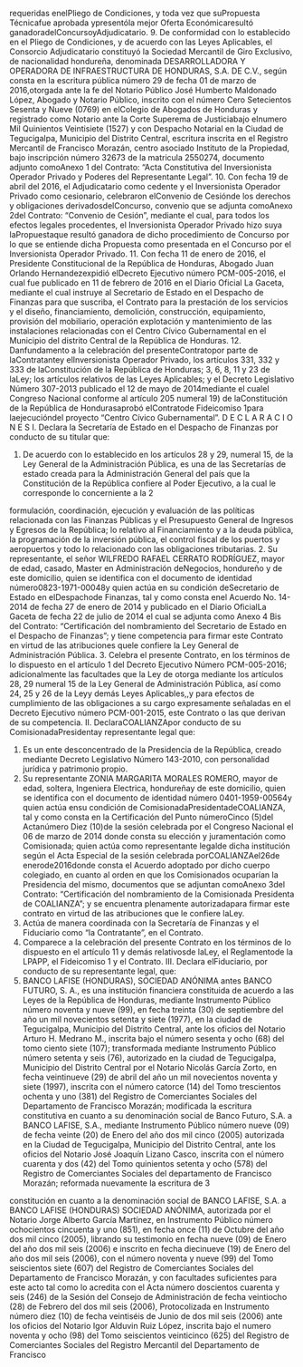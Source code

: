 requeridas enelPliego de Condiciones, y toda vez que suPropuesta Técnicafue aprobada ypresentóla mejor
Oferta Económicaresultó ganadoradelConcursoyAdjudicatario.
9. De conformidad con lo establecido en el Pliego de Condiciones, y de acuerdo con las Leyes Aplicables, el
Consorcio Adjudicatario constituyó la Sociedad Mercantil de Giro Exclusivo, de nacionalidad hondureña,
denominada DESARROLLADORA Y OPERADORA DE INFRAESTRUCTURA DE HONDURAS, S.A. DE
C.V., según consta en la escritura pública número 29 de fecha 01 de marzo de 2016,otorgada ante la fe del
Notario Público José Humberto Maldonado López, Abogado y Notario Público, inscrito con el número Cero
Setecientos Sesenta y Nueve (0769) en elColegio de Abogados de Honduras y registrado como Notario ante
la Corte Superema de Justiciabajo elnumero Mil Quinientos Veintisiete (1527) y con Despacho Notarial en la
Ciudad de Tegucigalpa, Municipio del Distrito Central, escritura inscrita en el Registro Mercantil de Francisco
Morazán, centro asociado Instituto de la Propiedad, bajo inscripción número 32673 de la matricula 2550274,
documento adjunto comoAnexo 1 del Contrato: “Acta Constitutiva del Inversionista Operador Privado y
Poderes del Representante Legal”.
10. Con fecha 19 de abril del 2016, el Adjudicatario como cedente y el Inversionista Operador Privado como
cesionario, celebraron elConvenio de Cesiónde los derechos y obligaciones derivadosdelConcurso, convenio
que se adjunta comoAnexo 2del Contrato: “Convenio de Cesión”, mediante el cual, para todos los efectos
legales procedentes, el Inversionista Operador Privado hizo suya laPropuestaque resultó ganadora de dicho
procedimiento de Concurso por lo que se entiende dicha Propuesta como presentada en el Concurso por el
Inversionista Operador Privado.
11. Con fecha 11 de enero de 2016, el Presidente Constitucional de la República de Honduras, Abogado Juan
Orlando Hernandezexpidió elDecreto Ejecutivo número PCM-005-2016, el cual fue publicado en 11 de febrero
de 2016 en el Diario Oficial La Gaceta, mediante el cual instruye al Secretario de Estado en el Despacho de
Finanzas para que suscriba, el Contrato para la prestación de los servicios y el diseño, financiamiento,
demolición, construcción, equipamiento, provisión del mobiliario, operación explotación y mantenimiento de las
instalaciones relacionadas con el Centro Cívico Gubernamental en el Municipio del distrito Central de la
República de Honduras.
12. Danfundamento a la celebración del presenteContratopor parte de laContratantey elInversionista Operador
Privado, los artículos 331, 332 y 333 de laConstitución de la República de Honduras; 3, 6, 8, 11 y 23 de laLey;
los artículos relativos de las Leyes Aplicables; y el Decreto Legislativo Número 307-2013 publicado el 12 de
mayo de 2014mediante el cualel Congreso Nacional conforme al artículo 205 numeral 19) de laConstitución
de la República de Hondurasaprobó elContratode Fideicomiso 1para laejecucióndel proyecto “Centro Cívico
Gubernamental”.
D E C L A R A C I O N E S
I. Declara la Secretaría de Estado en el Despacho de Finanzas por conducto de su titular que:
1. De acuerdo con lo establecido en los artículos 28 y 29, numeral 15, de la Ley General de la Administración
Pública, es una de las Secretarías de estado creada para la Administración General del país que la
Constitución de la República confiere al Poder Ejecutivo, a la cual le corresponde lo concerniente a la
2

formulación, coordinación, ejecución y evaluación de las políticas relacionada con las Finanzas Públicas y el
Presupuesto General de Ingresos y Egresos de la República; lo relativo al Financiamiento y a la deuda pública,
la programación de la inversión pública, el control fiscal de los puertos y aeropuertos y todo lo relacionado con
las obligaciones tributarias.
2. Su representante, el señor WILFREDO RAFAEL CERRATO RODRÍGUEZ, mayor de edad, casado, Master en
Administración deNegocios, hondureño y de este domicilio, quien se identifica con el documento de identidad
número0823-1971-00048y quien actúa en su condición deSecretario de Estado en elDespachode Finanzas,
tal y como consta enel Acuerdo No. 14-2014 de fecha 27 de enero de 2014 y publicado en el Diario OficialLa
Gaceta de fecha 22 de julio de 2014 el cual se adjunta como Anexo 4 Bis del Contrato: “Certificación del
nombramiento del Secretario de Estado en el Despacho de Finanzas”; y tiene competencia para firmar
este Contrato en virtud de las atribuciones quele confiere la Ley General de Administración Pública.
3. Celebra el presente Contrato, en los términos de lo dispuesto en el artículo 1 del Decreto Ejecutivo Número
PCM-005-2016; adicionalmente las facultades que la Ley de otorga mediante los artículos 28, 29 numeral 15
de la Ley General de Administración Pública, así como 24, 25 y 26 de la Leyy demás Leyes Aplicables,,y para
efectos de cumplimiento de las obligaciones a su cargo expresamente señaladas en el Decreto Ejecutivo
número PCM-001-2015, este Contrato o las que derivan de su competencia.
II. DeclaraCOALIANZApor conducto de su ComisionadaPresidentay representante legal que:
1. Es un ente desconcentrado de la Presidencia de la República, creado mediante Decreto Legislativo Número
143-2010, con personalidad jurídica y patrimonio propio.
2. Su representante ZONIA MARGARITA MORALES ROMERO, mayor de edad, soltera, Ingeniera Electrica,
hondureñay de este domicilio, quien se identifica con el documento de identidad número 0401-1959-00564y
quien actúa ensu condición de ComisionadaPresidentadeCOALIANZA, tal y como consta en la Certificación
del Punto númeroCinco (5)del Actanúmero Diez (10)de la sesión celebrada por el Congreso Nacional el 06
de marzo de 2014 donde consta su elección y juramentación como Comisionada; quien actúa como
representante legalde dicha institución según el Acta Especial de la sesión celebrada porCOALIANZAel26de
enerode2016donde consta el Acuerdo adoptado por dicho cuerpo colegiado, en cuanto al orden en que los
Comisionados ocuparían la Presidencia del mismo, documentos que se adjuntan comoAnexo 3del Contrato:
“Certificación del nombramiento de la Comisionada Presidenta de COALIANZA”; y se encuentra
plenamente autorizadapara firmar este contrato en virtud de las atribuciones que le confiere laLey.
3. Actúa de manera coordinada con la Secretaría de Finanzas y el Fiduciario como “la Contratante”, en el
Contrato.
4. Comparece a la celebración del presente Contrato en los términos de lo dispuesto en el artículo 11 y demás
relativosde laLey, el Reglamentode la LPAPP, el Fideicomiso 1 y el Contrato.
III. Declara elFiduciario, por conducto de su representante legal, que:
1. BANCO LAFISE (HONDURAS), SOCIEDAD ANÓNIMA antes BANCO FUTURO, S. A., es una institución
financiera constituida de acuerdo a las Leyes de la República de Honduras, mediante Instrumento Público
número noventa y nueve (99), en fecha treinta (30) de septiembre del año un mil novecientos setenta y siete
(1977), en la ciudad de Tegucigalpa, Municipio del Distrito Central, ante los oficios del Notario Arturo H.
Medrano M., inscrita bajo el número sesenta y ocho (68) del tomo ciento siete (107); transformada mediante
Instrumento Público número setenta y seis (76), autorizado en la ciudad de Tegucigalpa, Municipio del Distrito
Central por el Notario Nicolás García Zorto, en fecha veintinueve (29) de abril del año un mil novecientos
noventa y siete (1997), inscrita con el número catorce (14) del Tomo trescientos ochenta y uno (381) del
Registro de Comerciantes Sociales del Departamento de Francisco Morazán; modificada la escritura
constitutiva en cuanto a su denominación social de Banco Futuro, S.A. a BANCO LAFISE, S.A., mediante
Instrumento Público número nueve (09) de fecha veinte (20) de Enero del año dos mil cinco (2005) autorizada
en la Ciudad de Tegucigalpa, Municipio del Distrito Central, ante los oficios del Notario José Joaquín Lizano
Casco, inscrita con el número cuarenta y dos (42) del Tomo quinientos setenta y ocho (578) del Registro de
Comerciantes Sociales del departamento de Francisco Morazán; reformada nuevamente la escritura de
3

constitución en cuanto a la denominación social de BANCO LAFISE, S.A. a BANCO LAFISE (HONDURAS)
SOCIEDAD ANÓNIMA, autorizada por el Notario Jorge Alberto García Martínez, en Instrumento Público
número ochocientos cincuenta y uno (851), en fecha once (11) de Octubre del año dos mil cinco (2005),
librando su testimonio en fecha nueve (09) de Enero del año dos mil seis (2006) e inscrito en fecha diecinueve
(19) de Enero del año dos mil seis (2006), con el número noventa y nueve (99) del Tomo seiscientos siete
(607) del Registro de Comerciantes Sociales del Departamento de Francisco Morazán, y con facultades
suficientes para este acto tal como lo acredita con el Acta número doscientos cuarenta y seis (246) de la
Sesión del Consejo de Administración de fecha veintiocho (28) de Febrero del dos mil seis (2006),
Protocolizada en Instrumento número diez (10) de fecha veintiséis de Junio de dos mil seis (2006) ante los
oficios del Notario Igor Alduvin Ruiz López, inscrita bajo el numero noventa y ocho (98) del Tomo seiscientos
veinticinco (625) del Registro de Comerciantes Sociales del Registro Mercantil del Departamento de Francisco
